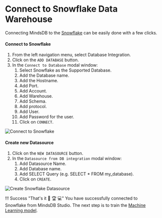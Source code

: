 # Connect to Snowflake Data Warehouse

Connecting MindsDB to the <a href="https://www.snowflake.com/" target="_blank">Snowflake</a> can be easily done with a few clicks.

#### Connect to Snowflake

1. From the left navigation menu, select Database Integration.
2. Click on the `ADD DATABASE` button.
3. In the `Connect to Database` modal window:
    1. Select Snowflake as the Supported Database.
    2. Add the Database name.
    3. Add the Hostname.
    4. Add Port.
    5. Add Account.
    6. Add Warehouse.
    7. Add Schema.
    8. Add protocol.
    9. Add User.
    10. Add Password for the user.
    11. Click on `CONNECT`.

![Connect to Snowflake](/assets/data/snowflake.gif)

#### Create new Datasource

1. Click on the `NEW DATASOURCE` button.
2. In the `Datasource from DB integration` modal window:
    1. Add Datasource Name.
    2. Add Database name.
    3. Add SELECT Query (e.g. SELECT * FROM my_database).
    4. Click on `CREATE`.

![Create Snowflake Datasource](/assets/data/snowflake-ds.gif)

!!! Success "That's it :tada: :trophy:  :computer:"
    You have successfully connected to Snowflake from MindsDB Studio. The next step is to train the [Machine Learning model](/model/train).

